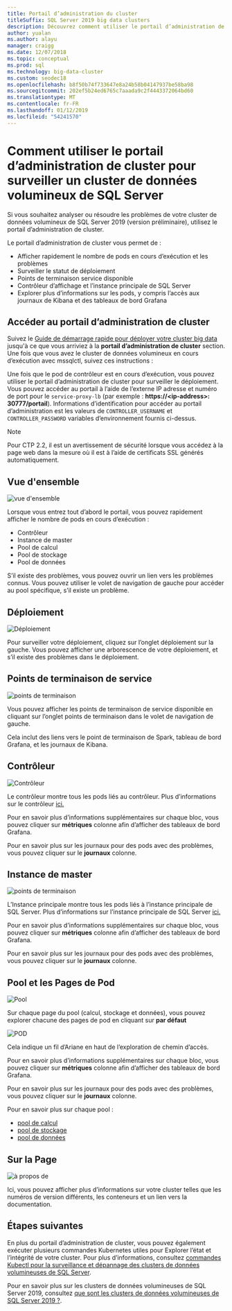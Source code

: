 ```yaml
---
title: Portail d’administration du cluster
titleSuffix: SQL Server 2019 big data clusters
description: Découvrez comment utiliser le portail d’administration de cluster pour surveiller les clusters de données volumineuses de SQL Server 2019 (version préliminaire).
author: yualan
ms.author: alayu
manager: craigg
ms.date: 12/07/2018
ms.topic: conceptual
ms.prod: sql
ms.technology: big-data-cluster
ms.custom: seodec18
ms.openlocfilehash: b8f50b74f733647e8a24b58b04147937be58ba98
ms.sourcegitcommit: 202ef5b24ed6765c7aaada9c2f4443372064bd60
ms.translationtype: MT
ms.contentlocale: fr-FR
ms.lasthandoff: 01/12/2019
ms.locfileid: "54241570"
---
```

# <a name="how-to-use-the-cluster-administration-portal-to-monitor-a-sql-server-big-data-cluster"></a>Comment utiliser le portail d’administration de cluster pour surveiller un cluster de données volumineux de SQL Server

Si vous souhaitez analyser ou résoudre les problèmes de votre cluster de données volumineux de SQL Server 2019 (version préliminaire), utilisez le portail d’administration de cluster.

Le portail d’administration de cluster vous permet de :
- Afficher rapidement le nombre de pods en cours d’exécution et les problèmes
- Surveiller le statut de déploiement
- Points de terminaison service disponible
- Contrôleur d’affichage et l’instance principale de SQL Server
- Explorer plus d’informations sur les pods, y compris l’accès aux journaux de Kibana et des tableaux de bord Grafana

## <a name="access-the-cluster-administration-portal"></a>Accéder au portail d’administration de cluster

Suivez le [Guide de démarrage rapide pour déployer votre cluster big data](quickstart-big-data-cluster-deploy.md) jusqu'à ce que vous arriviez à la **portail d’administration de cluster** section. Une fois que vous avez le cluster de données volumineux en cours d’exécution avec mssqlctl, suivez ces instructions :

Une fois que le pod de contrôleur est en cours d’exécution, vous pouvez utiliser le portail d’administration de cluster pour surveiller le déploiement. Vous pouvez accéder au portail à l’aide de l’externe IP adresse et numéro de port pour le `service-proxy-lb` (par exemple : **https://\<ip-address\>: 30777/portail**). Informations d’identification pour accéder au portail d’administration est les valeurs de `CONTROLLER_USERNAME` et `CONTROLLER_PASSWORD` variables d’environnement fournis ci-dessus.

> [!NOTE]
> Pour CTP 2.2, il est un avertissement de sécurité lorsque vous accédez à la page web dans la mesure où il est à l’aide de certificats SSL générés automatiquement.

## <a name="overview"></a>Vue d'ensemble

![vue d'ensemble](./media/cluster-admin-portal/portal-overview.png)

Lorsque vous entrez tout d’abord le portail, vous pouvez rapidement afficher le nombre de pods en cours d’exécution :
- Contrôleur
- Instance de master
- Pool de calcul
- Pool de stockage
- Pool de données

S’il existe des problèmes, vous pouvez ouvrir un lien vers les problèmes connus. Vous pouvez utiliser le volet de navigation de gauche pour accéder au pool spécifique, s’il existe un problème.

## <a name="deployment"></a>Déploiement

![Déploiement](./media/cluster-admin-portal/portal-deployment.png)

Pour surveiller votre déploiement, cliquez sur l’onglet déploiement sur la gauche. Vous pouvez afficher une arborescence de votre déploiement, et s’il existe des problèmes dans le déploiement.

## <a name="service-endpoints"></a>Points de terminaison de service

![points de terminaison](./media/cluster-admin-portal/portal-endpoints.png)

Vous pouvez afficher les points de terminaison de service disponible en cliquant sur l’onglet points de terminaison dans le volet de navigation de gauche.

Cela inclut des liens vers le point de terminaison de Spark, tableau de bord Grafana, et les journaux de Kibana.

## <a name="controller"></a>Contrôleur

![Contrôleur](./media/cluster-admin-portal/portal-controller.png)

Le contrôleur montre tous les pods liés au contrôleur. Plus d’informations sur le contrôleur [ici.](concept-controller.md)

Pour en savoir plus d’informations supplémentaires sur chaque bloc, vous pouvez cliquer sur **métriques** colonne afin d’afficher des tableaux de bord Grafana.

Pour en savoir plus sur les journaux pour des pods avec des problèmes, vous pouvez cliquer sur le **journaux** colonne.

## <a name="master-instance"></a>Instance de master

![points de terminaison](./media/cluster-admin-portal/portal-master.png)

L’Instance principale montre tous les pods liés à l’instance principale de SQL Server. Plus d’informations sur l’instance principale de SQL Server [ici.](concept-master-instance.md)

Pour en savoir plus d’informations supplémentaires sur chaque bloc, vous pouvez cliquer sur **métriques** colonne afin d’afficher des tableaux de bord Grafana.

Pour en savoir plus sur les journaux pour des pods avec des problèmes, vous pouvez cliquer sur le **journaux** colonne.

## <a name="pool-and-pod-pages"></a>Pool et les Pages de Pod

![Pool](./media/cluster-admin-portal/portal-data-pool.png)

Sur chaque page du pool (calcul, stockage et données), vous pouvez explorer chacune des pages de pod en cliquant sur **par défaut**

![POD](./media/cluster-admin-portal/portal-data-default-pool.png)

Cela indique un fil d’Ariane en haut de l’exploration de chemin d’accès.

Pour en savoir plus d’informations supplémentaires sur chaque bloc, vous pouvez cliquer sur **métriques** colonne afin d’afficher des tableaux de bord Grafana.

Pour en savoir plus sur les journaux pour des pods avec des problèmes, vous pouvez cliquer sur le **journaux** colonne.

Pour en savoir plus sur chaque pool :
- [pool de calcul](concept-compute-pool.md)
- [pool de stockage](concept-storage-pool.md)
- [pool de données](concept-data-pool.md)

## <a name="about-page"></a>Sur la Page

![à propos de](./media/cluster-admin-portal/portal-about.png)

Ici, vous pouvez afficher plus d’informations sur votre cluster telles que les numéros de version différents, les conteneurs et un lien vers la documentation.

## <a name="next-steps"></a>Étapes suivantes

En plus du portail d’administration de cluster, vous pouvez également exécuter plusieurs commandes Kubernetes utiles pour Explorer l’état et l’intégrité de votre cluster. Pour plus d’informations, consultez [commandes Kubectl pour la surveillance et dépannage des clusters de données volumineuses de SQL Server](cluster-troubleshooting-commands.md).

Pour en savoir plus sur les clusters de données volumineuses de SQL Server 2019, consultez [que sont les clusters de données volumineuses de SQL Server 2019 ?](big-data-cluster-overview.md).
